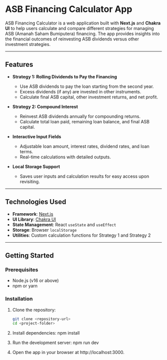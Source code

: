 # ASB Financing Calculator App

ASB Financing Calculator is a web application built with **Next.js** and **Chakra UI** to help users calculate and compare different strategies for managing ASB (Amanah Saham Bumiputera) financing. The app provides insights into the financial outcomes of reinvesting ASB dividends versus other investment strategies.

---

## Features

- **Strategy 1: Rolling Dividends to Pay the Financing**

  - Use ASB dividends to pay the loan starting from the second year.
  - Excess dividends (if any) are invested in other instruments.
  - Calculate final ASB capital, other investment returns, and net profit.

- **Strategy 2: Compound Interest**

  - Reinvest ASB dividends annually for compounding returns.
  - Calculate total loan paid, remaining loan balance, and final ASB capital.

- **Interactive Input Fields**

  - Adjustable loan amount, interest rates, dividend rates, and loan terms.
  - Real-time calculations with detailed outputs.

- **Local Storage Support**
  - Saves user inputs and calculation results for easy access upon revisiting.

---

## Technologies Used

- **Framework**: [Next.js](https://nextjs.org/)
- **UI Library**: [Chakra UI](https://chakra-ui.com/)
- **State Management**: React `useState` and `useEffect`
- **Storage**: Browser `localStorage`
- **Utilities**: Custom calculation functions for Strategy 1 and Strategy 2

---

## Getting Started

### Prerequisites

- Node.js (v16 or above)
- npm or yarn

### Installation

1. Clone the repository:

   ```bash
   git clone <repository-url>
   cd <project-folder>
   ```

2. Install dependencies:
   npm install

3. Run the development server:
   npm run dev

4. Open the app in your browser at http://localhost:3000.
